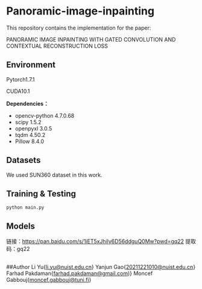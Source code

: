 # Panoramic-image-inpainting

This repository contains the implementation for the paper:

PANORAMIC IMAGE INPAINTING WITH GATED CONVOLUTION AND CONTEXTUAL
RECONSTRUCTION LOSS

## **Environment**

Pytorch1.7.1 

CUDA10.1

**Dependencies：**

- opencv-python 4.7.0.68
- scipy 1.5.2
- openpyxl 3.0.5
- tqdm 4.50.2
- Pillow  8.4.0 

## Datasets

We used SUN360 dataset in this work.

## **Training & Testing**

`python main.py`

## Models

链接：https://pan.baidu.com/s/1iET5xJhily6D56ddguQ0Mw?pwd=gq22 
提取码：gq22

## 

##Author
Li Yu{li.yu@nuist.edu.cn}
Yanjun Gao{20211221010@nuist.edu.cn}
Farhad Pakdaman{farhad.pakdaman@gmail.com)}
Moncef Gabbouj{moncef.gabbouj@tuni.fi}
